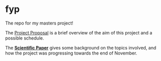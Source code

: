 # fyp
The repo for my masters project!

The [Project Proposal](/docs/2018-10-26-project-proposal) is a brief overview of the aim of this project and a possible schedule.

The [**Scientific Paper**](/docs/2018-11-23-scientific-paper) gives some background on the topics involved, and how the project was progressing towards the end of November.